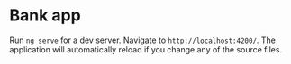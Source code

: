 # Bank app
Run `ng serve` for a dev server. Navigate to `http://localhost:4200/`. The application will automatically reload if you change any of the source files.
